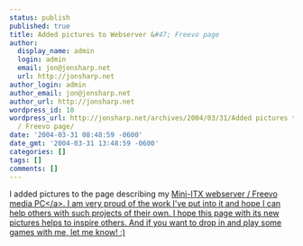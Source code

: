 ```yaml
---
status: publish
published: true
title: Added pictures to Webserver &#47; Freevo page
author:
  display_name: admin
  login: admin
  email: jon@jonsharp.net
  url: http://jonsharp.net
author_login: admin
author_email: jon@jonsharp.net
author_url: http://jonsharp.net
wordpress_id: 10
wordpress_url: http://jonsharp.net/archives/2004/03/31/Added pictures to Webserver
  / Freevo page/
date: '2004-03-31 08:48:59 -0600'
date_gmt: '2004-03-31 13:48:59 -0600'
categories: []
tags: []
comments: []
---
```

<p>I added pictures to the page describing my <a href="http:&#47;&#47;www.jonsharp.net&#47;freevo.html">Mini-ITX webserver &#47; Freevo media PC<&#47;a>.  I am very proud of the work I've put into it and hope I can help others with such projects of their own.  I hope this page with its new pictures helps to inspire others.  And if you want to drop in and play some games with me, let me know! :)</p>
